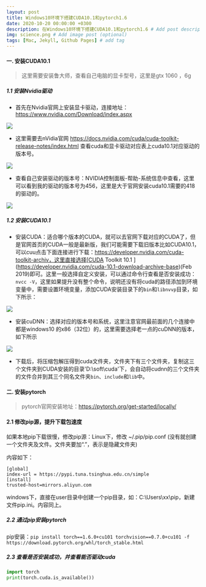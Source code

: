 ```yaml
---
layout: post
title: Windows10环境下搭建CUDA10.1和pytorch1.6
date: 2020-10-20 00:00:00 +0300
description: 在Windows10环境下搭建CUDA10.1和pytorch1.6 # Add post description (optional)
img: science.png # Add image post (optional)
tags: [Mac, Jekyll, Github Pages] # add tag
---
```


#### 一. 安装CUDA10.1

> 这里需要安装鲁大师，查看自己电脑的显卡型号，这里是gtx 1060 ，6g

##### 1.1 安装Nvidia驱动

* 首先在Nvidia官网上安装显卡驱动，连接地址：https://www.nvidia.com/Download/index.aspx

![](https://tva1.sinaimg.cn/large/007S8ZIlgy1gjx7vzmyjnj30io0ak3zx.jpg)

* 这里需要去nVidia官网 https://docs.nvidia.com/cuda/cuda-toolkit-release-notes/index.html 查看cuda和显卡驱动对应表上cuda10.1对应驱动的版本号。

![](https://tva1.sinaimg.cn/large/007S8ZIlgy1gjx7wolh48j30n80ctmxv.jpg)

* 查看自己安装驱动的版本号：NVIDIA控制面板-帮助-系统信息中查看，这里可以看到我的驱动的版本号为456，这里是大于官网安装cuda10.1需要的418的驱动的。

![](https://tva1.sinaimg.cn/large/007S8ZIlgy1gjx7wcmibaj30qh0jh3z7.jpg)

##### 1.2 安装CUDA10.1

* 安装CUDA：适合哪个版本的CUDA，就可以去官网下载对应的CUDA了，但是官网首页的CUDA一般是最新版，我们可能需要下载旧版本比如CUDA10.1，可以cuu点击下面连接进行下载：https://developer.nvidia.com/cuda-toolkit-archiv，这里直接选择[CUDA Toolkit 10.1 ](https://developer.nvidia.com/cuda-10.1-download-archive-base)(Feb 2019)即可。这里一般选择自定义安装，可以通过命令行查看是否安装成功：`nvcc -V`，这里如果提升没有整个命令，说明还没有将cuda的路径添加到环境变量中，需要设置环境变量，添加CUDA安装目录下的`bin`和`libnvvp`目录，如下所示：

![](https://tva1.sinaimg.cn/large/007S8ZIlgy1gjx7xf2l38j30jx09e74w.jpg)

* 安装cuDNN：选择对应的版本号和系统，这里注意官网最前面的几个连接中都是windows10 的x86（32位）的，这里需要选择老一点的cuDNN的版本，如下所示

![](https://tva1.sinaimg.cn/large/007S8ZIlgy1gjx7ww4z84j30rl0g9t9n.jpg)

*  下载后，将压缩包解压得到cuda文件夹，文件夹下有三个文件夹，复制这三个文件夹到CUDA安装的目录'D:\soft\cuda'下，会自动将cudnn的三个文件夹的文件合并到其三个同名文件夹`bin`、`include`和`lib`中。

#### 二. 安装pytorch

> pytorch官网安装地址：https://pytorch.org/get-started/locally/

#### 2.1 修改pip源，提升下载包速度

如果本地pip下载很慢，修改pip源：Linux下，修改 ~/.pip/pip.conf (没有就创建一个文件夹及文件。文件夹要加“.”，表示是隐藏文件夹)

内容如下：

```
[global]
index-url = https://pypi.tuna.tsinghua.edu.cn/simple
[install]
trusted-host=mirrors.aliyun.com
```

windows下，直接在user目录中创建一个pip目录，如：C:\Users\xx\pip，新建文件pip.ini。内容同上。

##### 2.2 通过pip安装pytorch

pip安装：`pip install torch==1.6.0+cu101 torchvision==0.7.0+cu101 -f https://download.pytorch.org/whl/torch_stable.html`

##### 2.3 查看是否安装成功，并查看能否驱动cuda

```python
import torch
print(torch.cuda.is_available())
```

